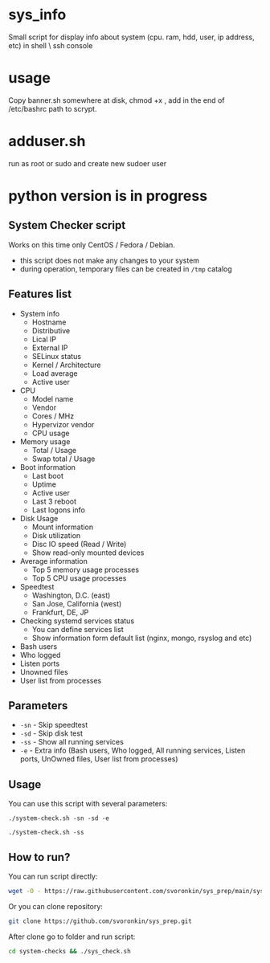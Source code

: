 # sys_info
Small script for display info about system (cpu. ram, hdd, user, ip address, etc) in shell \ ssh console
# usage #
Copy banner.sh somewhere at disk, chmod +x , add in the end of /etc/bashrc path to scrypt.

# adduser.sh
run as root or sudo and create new sudoer user



# python version is in progress


## System Checker script

Works on this time only CentOS / Fedora / Debian.

* this script does not make any changes to your system
* during operation, temporary files can be created in `/tmp` catalog

## Features list

* System info
  * Hostname
  * Distributive
  * Lical IP
  * External IP
  * SELinux status
  * Kernel / Architecture
  * Load average
  * Active user
* CPU
  * Model name
  * Vendor
  * Cores / MHz
  * Hypervizor vendor
  * CPU usage
* Memory usage
  * Total / Usage
  * Swap total / Usage
* Boot information
  * Last boot
  * Uptime
  * Active user
  * Last 3 reboot
  * Last logons info
* Disk Usage
  * Mount information
  * Disk utilization
  * Disc IO speed (Read / Write)
  * Show read-only mounted devices
* Average information
  * Top 5 memory usage processes
  * Top 5 CPU usage processes
* Speedtest
  * Washington, D.C. (east)
  * San Jose, California (west)
  * Frankfurt, DE, JP
* Checking systemd services status
  * You can define services list
  * Show information form default list (nginx, mongo, rsyslog and etc)
* Bash users
* Who logged
* Listen ports
* Unowned files
* User list from processes

## Parameters

* `-sn` - Skip speedtest
* `-sd` - Skip disk test
* `-ss` - Show all running services
* `-e` - Extra info (Bash users, Who logged, All running services, Listen ports, UnOwned files, User list from processes)

## Usage
You can use this script with several parameters:
```
./system-check.sh -sn -sd -e
```
```
./system-check.sh -ss
```

## How to run?

You can run script directly:
```bash
wget -O - https://raw.githubusercontent.com/svoronkin/sys_prep/main/sys_check.sh | bash
```

Or you can clone repository:

```bash
git clone https://github.com/svoronkin/sys_prep.git
```

After clone go to folder and run script:
```bash
cd system-checks && ./sys_check.sh
```
